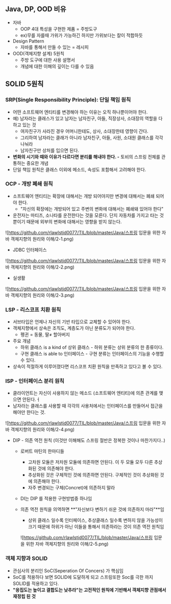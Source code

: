 ## Java, DP, OOD 비유

- 자바
  - OOP 4대 특성을 구현한 제품 = 주방도구
  - ex)무를 자를때 가위가 가능하긴 하지만 가위보다는 칼이 적합하듯
- Design Pattern
  - 자바를 통해서 만들 수 있는 = 레시피
- OOD(객체지향 설계) 5원칙
  - 주방 도구에 대한 사용 설명서
  - 개념에 대한 이해의 깊이는 다를 수 있음

## SOLID 5원칙

### SRP(Single Responsibility Principle): 단일 책임 원칙

- 어떤 소프트웨어 엔티티를 변경해야 하는 이유는 오직 하나뿐이어야 한다.
- 예) 남자라는 클래스가 있고 남자는 남자친구, 아들, 직장상사, 소대장의 역할을 다 하고 있는 것
  - 여자친구가 사라진 경우 어머니한테도, 상사, 소대장한테 영향이 간다.
  - 그리하여 남자라는 클래가 아니라 남자친구, 아들, 사원, 소대원 클래스를 각각 나눠라
  - 남자친구만 상처를 입으면 된다.
- **변화의 시기와 때와 이유가 다르다면 분리를 해내야 한다. -** 토비의 스프링 전체를 관통하는 중요한 개념
- 단일 책임 원칙은 클래스 이외에 메소드, 속성도 포함해서 고려해야 한다.

### OCP - 개방 폐쇄 원칙

- 소프트웨어 엔티티는 확장에 대해서는 개방 되어야지만 변경에 대해서는 폐쇄 되어야 한다.
  - "자신의 확장에는 개방되어 있고 주변의 변화에 대해서는 폐쇄돼 있어야 한다"
- 운전자는 마티즈, 소나타를 운전한다는 것을 모른다. 단지 자동차를 가지고 타는 것 뿐이기 때문에 외부의 변화에 대해서는 영향을 받지 않는다.

![https://github.com/rlawlstjd0077/TIL/blob/master/Java/스프링 입문을 위한 자바 객체지향의 원리와 이해/2-1.png)

- JDBC 인터페이스

![https://github.com/rlawlstjd0077/TIL/blob/master/Java/스프링 입문을 위한 자바 객체지향의 원리와 이해/2-2.png)

- 실생활

![https://github.com/rlawlstjd0077/TIL/blob/master/Java/스프링 입문을 위한 자바 객체지향의 원리와 이해/2-3.png)

### LSP - 리스코프 치환 원칙

- 서브타입은 언제나 자신의 기반 타입으로 교체할 수 있어야 한다.
- 객체지향에서 상속은 조직도, 계층도가 아닌 분류도가 되어야 한다.
  - 펭귄 = 동물, 딸≠ 할아버지
- 주요 개념
  - 하위 클래스 is a kind of 상위 클래스 - 하위 분류는 상위 분류의 한 종류이다.
  - 구현 클래스 is able to 인터페이스 - 구현 분류는 인터페이스의 기능을 수행할 수 있다.
- 상속이 적절하게 이루어졌다면 리스코프 치환 원칙을 만족하고 있다고 볼 수 있다.

### ISP - 인터페이스 분리 원칙

- 클라이언트는 자신이 사용하지 않는 메소드 (소프트웨어 엔티티)에 의존 관계를 맺으면 안된다.ㅓ
- 남자라는 클래스를 사용할 때 각각의 사용처에서는 인터페이스를 만들어서 접근을 해야만 한다는 것.

![https://github.com/rlawlstjd0077/TIL/blob/master/Java/스프링 입문을 위한 자바 객체지향의 원리와 이해/2-4.png)

- DIP - 의존 역전 원칙 (이것만 이해해도 스프링 절반은 정복한 것이나 마찬가지다..)

  - 로버트 마틴의 한마디들

    - 고차원 모듈은 저차원 모듈에 의존하면 안된다. 이 두 모듈 모두 다른 추상화된 것에 의존해야 한다.
    - 추상화된 것은 구체적인 것에 의존하면 안된다. 구체적인 것이 추상화된 것에 의존해야 한다.
    - 자주 변경되는 구체(Concret)에 의존하지 말라

  - DI는 DIP 를 적용한 구현방법중 하나임

  - 의존 역전 원칙을 의역하면 **"자신보다 변하기 쉬운 것에 의존하지 마라"**임

    - 상위 클래스 일수록 인터페이스, 추상클래스 일수록 변하지 않을 가능성이 크기 때문에 하위가 아닌 이들을 통해서 의존하라는 것이 의존 역전 원칙임

    ![https://github.com/rlawlstjd0077/TIL/blob/master/Java/스프링 입문을 위한 자바 객체지향의 원리와 이해/2-5.png)

### 객체 지향과 SOLID

- 관심사의 분리인 SoC(Seperation Of Concers) 가 핵심임
- SoC를 적용하다 보면 SOLID에 도달하게 되고 스프링또한 Soc를 극한 까지 SOLID를 적용하고 있다.
- **"응집도는 높이고 결합도는 낮추라"는 고전적인 원칙에 기반해서 객체지향 관점에서 재정립 된 것**
